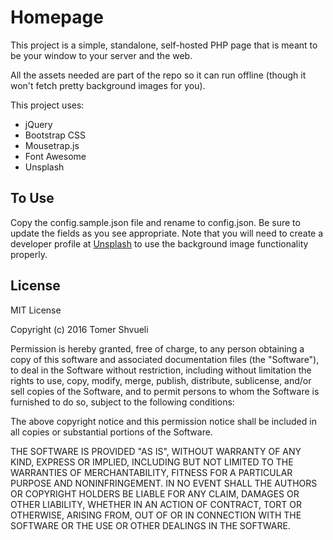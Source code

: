 # Homepage

This project is a simple, standalone, self-hosted PHP page that is meant to be your window to your server and the web. 

All the assets needed are part of the repo so it can run offline (though it won't fetch pretty background images for you). 

This project uses:
- jQuery
- Bootstrap CSS
- Mousetrap.js
- Font Awesome
- Unsplash

## To Use
Copy the config.sample.json file and rename to config.json. Be sure to update the fields as you see appropriate. Note that you will need to create a developer profile at [Unsplash](https://unsplash.com/) to use the background image functionality properly. 

## License
MIT License

Copyright (c) 2016 Tomer Shvueli

Permission is hereby granted, free of charge, to any person obtaining a copy
of this software and associated documentation files (the "Software"), to deal
in the Software without restriction, including without limitation the rights
to use, copy, modify, merge, publish, distribute, sublicense, and/or sell
copies of the Software, and to permit persons to whom the Software is
furnished to do so, subject to the following conditions:

The above copyright notice and this permission notice shall be included in all
copies or substantial portions of the Software.

THE SOFTWARE IS PROVIDED "AS IS", WITHOUT WARRANTY OF ANY KIND, EXPRESS OR
IMPLIED, INCLUDING BUT NOT LIMITED TO THE WARRANTIES OF MERCHANTABILITY,
FITNESS FOR A PARTICULAR PURPOSE AND NONINFRINGEMENT. IN NO EVENT SHALL THE
AUTHORS OR COPYRIGHT HOLDERS BE LIABLE FOR ANY CLAIM, DAMAGES OR OTHER
LIABILITY, WHETHER IN AN ACTION OF CONTRACT, TORT OR OTHERWISE, ARISING FROM,
OUT OF OR IN CONNECTION WITH THE SOFTWARE OR THE USE OR OTHER DEALINGS IN THE
SOFTWARE.
